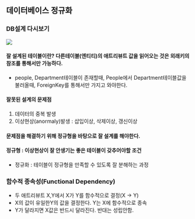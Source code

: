 데이터베이스 정규화
-

### DB설계 다시보기

![](/Users/jaeyeonkim/Desktop/dbNormalization.png)


#### 잘 설계된 테이블이란? 다른테이블(엔티티)의 애트리뷰트 값을 읽어오는 것은 외래키의 참조를 통해서만 가능하다.
- people, Department테이블이 존재할때, People에서 Department테이블값을 불러올때, ForeignKey를 통해서만 가지고 와야한다.

#### 잘못된 설계의 문제점
1. 데이터의 중복 발생
2. 이상현상(anormaly)발생 : 삽입이상, 삭제이상, 갱신이상

#### 문제점을 해결하기 위해 정규형을 바탕으로 잘 설계를 해야한다. 

#### 정규형 : 이상현상이 잘 안생기는 좋은 테이블이 갖추어야할 조건

- 정규화 : 테이블이 정규형을 만족할 수 있도록 잘 분해하는 과정

### 함수적 종속성(Functional Dependency)
- 두 애트리뷰트 X,Y에서 X가 Y를 함수적으로 결정(X -> Y)
- X의 값이 유일한Y의 값을 결정한다. Y는 X에 함수적으로 종속
- Y가 달라지면 X값은 반드시 달라진다. 반대는 성립안함.